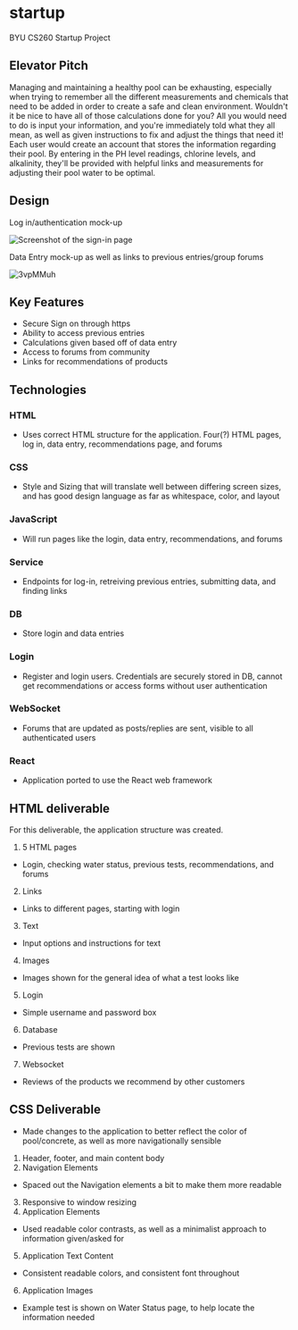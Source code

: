 # startup
BYU CS260 Startup Project

## Elevator Pitch

Managing and maintaining a healthy pool can be exhausting, especially when trying to remember all the different measurements and chemicals that need to be added in order to create a safe and clean environment. Wouldn't it be nice to have all of those calculations done for you? All you would need to do is input your information, and you're immediately told what they all mean, as well as given instructions to fix and adjust the things that need it! Each user would create an account that stores the information regarding their pool. By entering in the PH level readings, chlorine levels, and alkalinity, they'll be provided with helpful links and measurements for adjusting their pool water to be optimal.


## Design

Log in/authentication mock-up

![Screenshot of the sign-in page](https://github.com/garrettsvance/startup/assets/88953533/33ccd6b8-c72b-4c84-8e36-55fdbdc94724)

Data Entry mock-up as well as links to previous entries/group forums

![3vpMMuh](https://github.com/garrettsvance/startup/assets/88953533/687bb48f-8a40-4fa7-b935-a60d7e60fa7a)




## Key Features
* Secure Sign on through https
* Ability to access previous entries
* Calculations given based off of data entry
* Access to forums from community
* Links for recommendations of products

## Technologies

### HTML
* Uses correct HTML structure for the application. Four(?) HTML pages, log in, data entry, recommendations page, and forums

### CSS
* Style and Sizing that will translate well between differing screen sizes, and has good design language as far as whitespace, color, and layout


### JavaScript
* Will run pages like the login, data entry, recommendations, and forums


### Service
* Endpoints for log-in, retreiving previous entries, submitting data, and finding links


### DB
* Store login and data entries


### Login
* Register and login users. Credentials are securely stored in DB, cannot get recommendations or access forms without user authentication


### WebSocket
* Forums that are updated as posts/replies are sent, visible to all authenticated users


### React
* Application ported to use the React web framework

## HTML deliverable
For this deliverable, the application structure was created.
1. 5 HTML pages
  - Login, checking water status, previous tests, recommendations, and forums
2. Links
  - Links to different pages, starting with login
3. Text
  - Input options and instructions for text
4. Images
  - Images shown for the general idea of what a test looks like
5. Login
  - Simple username and password box
6. Database
  - Previous tests are shown
7. Websocket
  - Reviews of the products we recommend by other customers

## CSS Deliverable
* Made changes to the application to better reflect the color of pool/concrete, as well as more navigationally sensible

1. Header, footer, and main content body
2. Navigation Elements
  - Spaced out the Navigation elements a bit to make them more readable
3. Responsive to window resizing
4. Application Elements
  - Used readable color contrasts, as well as a minimalist approach to information given/asked for
5. Application Text Content
  - Consistent readable colors, and consistent font throughout
6. Application Images
  - Example test is shown on Water Status page, to help locate the information needed

